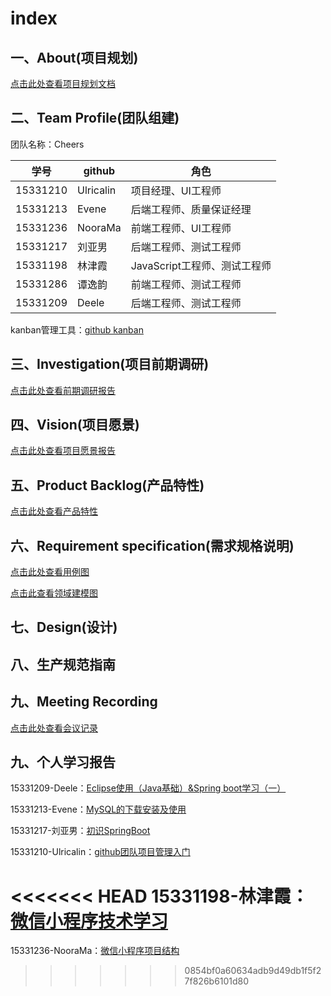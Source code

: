# index
## 一、About(项目规划)
[点击此处查看项目规划文档](https://github.com/E-Order/Dashboard/blob/master/document/About.md)
## 二、Team Profile(团队组建)
团队名称：Cheers

学号|github|角色|
----|----|----|
15331210  |Ulricalin  |项目经理、UI工程师
15331213  |Evene  |后端工程师、质量保证经理
15331236  |NooraMa  |前端工程师、UI工程师
15331217  |刘亚男  |后端工程师、测试工程师
15331198  |林津霞  |JavaScript工程师、测试工程师
15331286  |谭逸韵  |前端工程师、测试工程师
15331209  |Deele  |后端工程师、测试工程师

kanban管理工具：[github kanban](https://github.com/orgs/E-Order/projects/1)

## 三、Investigation(项目前期调研)
[点击此处查看前期调研报告](https://github.com/E-Order/Dashboard/blob/master/document/Investigation.md)
## 四、Vision(项目愿景)
[点击此处查看项目愿景报告](https://github.com/E-Order/Dashboard/blob/master/document/Vision.md)
## 五、Product Backlog(产品特性)
[点击此处查看产品特性](https://github.com/E-Order/Dashboard/blob/master/document/Product_Backlog.md)
## 六、Requirement specification(需求规格说明)
[点击此处查看用例图](https://github.com/E-Order/Dashboard/blob/master/document/graph/%E7%94%A8%E4%BE%8B%E5%9B%BE.png)

[点击此查看领域建模图](https://github.com/E-Order/Dashboard/blob/develop/document/graph/Eorder_domain_model.png)
## 七、Design(设计)
## 八、生产规范指南
## 九、Meeting Recording
[点击此处查看会议记录](https://github.com/E-Order/Dashboard/blob/master/document/meet_recording.md)
## 九、个人学习报告
15331209-Deele：[Eclipse使用（Java基础）&Spring boot学习（一） ](https://blog.csdn.net/qq_32335095/article/details/79889667)


15331213-Evene：[MySQL的下载安装及使用](https://blog.csdn.net/qq_35278061/article/details/79890250)

15331217-刘亚男：[初识SpringBoot](https://south270.github.io/blog/2018/04/12/first-study-report/)

15331210-Ulricalin：[github团队项目管理入门](https://blog.csdn.net/ulricalin/article/details/79948569)

<<<<<<< HEAD
15331198-林津霞：[微信小程序技术学习](https://blog.csdn.net/KatharinLin/article/details/79921398)
=======
15331236-NooraMa：[微信小程序项目结构](https://ltimmy.github.io/%E5%BE%AE%E4%BF%A1%E5%B0%8F%E7%A8%8B%E5%BA%8F%E5%BC%80%E5%8F%91%E5%AD%A6%E4%B9%A0%E6%8A%A5%E5%91%8A/)
>>>>>>> 0854bf0a60634adb9d49db1f5f27f826b6101d80

